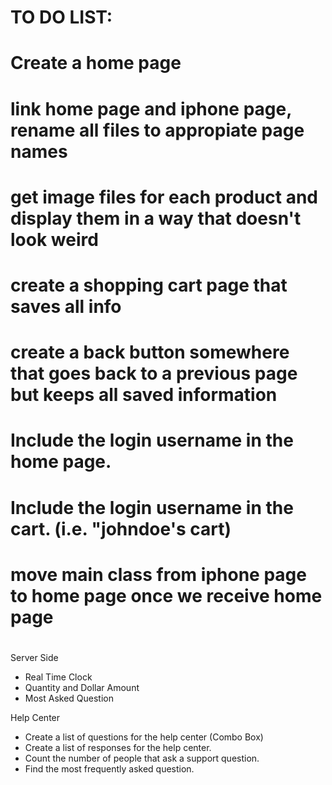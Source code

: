 # TO DO LIST:

# Create a home page
# link home page and iphone page, rename all files to appropiate page names
# get image files for each product and display them in a way that doesn't look weird
# create a shopping cart page that saves all info
# create a back button somewhere that goes back to a previous page but keeps all saved information
# Include the login username in the home page. 
# Include the login username in the cart. (i.e. "johndoe's cart)
# move main class from iphone page to home page once we receive home page
#


Server Side 
<ul>
  <li> Real Time Clock
  <li> Quantity and Dollar Amount
  <li> Most Asked Question
</ul>

Help Center
<ul>
  <li> Create a list of questions for the help center (Combo Box)
  <li> Create a list of responses for the help center.
  <li> Count the number of people that ask a support question. 
  <li> Find the most frequently asked question.
</ul>
